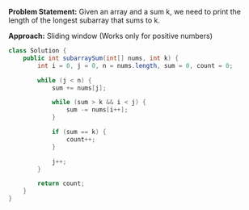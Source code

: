 **Problem Statement:** Given an array and a sum k, we need to print the length of the longest subarray that sums to k.

**Approach:** Sliding window (Works only for positive numbers)

```java
class Solution {
    public int subarraySum(int[] nums, int k) {
        int i = 0, j = 0, n = nums.length, sum = 0, count = 0;

        while (j < n) {
            sum += nums[j];

            while (sum > k && i < j) {
                sum -= nums[i++];
            }

            if (sum == k) {
                count++;
            }

            j++;
        }

        return count;
    }
}
```